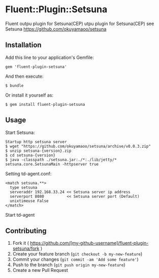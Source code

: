 # Fluent::Plugin::Setsuna

Fluent outpu plugin for Setsuna(CEP)
utpu plugin for Setsuna(CEP)
see Setsuna 
https://github.com/okuyamaoo/setsuna

## Installation

Add this line to your application's Gemfile:

    gem 'fluent-plugin-setsuna'

And then execute:

    $ bundle

Or install it yourself as:

    $ gem install fluent-plugin-setsuna

## Usage
Start Setsuna:

    Startup http setsuna server
    $ wget "https://github.com/okuyamaoo/setsuna/archive/v0.0.3.zip"
    $ unzip setsuna-{version}.zip
    $ cd setsuna-{version}
    $ java -classpath ./setsuna.jar:./*:./lib/jetty/* setsuna.core.SetsunaMain -httpserver true

Setting td-agent.conf:

    <match setsuna.**>
      type setsuna
      serveraddr 192.168.33.24 << Setsuna server ip address
      serverport 8080          << Setsuna server port (Default)
      unixtimeuse False
    </match>

Start td-agent


## Contributing

1. Fork it ( https://github.com/[my-github-username]/fluent-plugin-setsuna/fork )
2. Create your feature branch (`git checkout -b my-new-feature`)
3. Commit your changes (`git commit -am 'Add some feature'`)
4. Push to the branch (`git push origin my-new-feature`)
5. Create a new Pull Request
